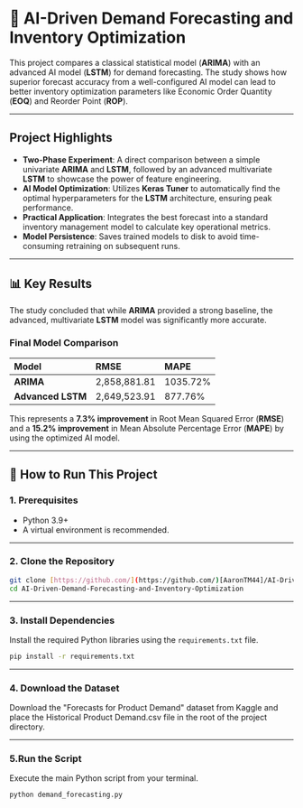 # 🤖 AI-Driven Demand Forecasting and Inventory Optimization

This project compares a classical statistical model (**ARIMA**) with an advanced AI model (**LSTM**) for demand forecasting. The study shows how superior forecast accuracy from a well-configured AI model can lead to better inventory optimization parameters like Economic Order Quantity (**EOQ**) and Reorder Point (**ROP**).



---

## Project Highlights

* **Two-Phase Experiment**: A direct comparison between a simple univariate **ARIMA** and **LSTM**, followed by an advanced multivariate **LSTM** to showcase the power of feature engineering.
* **AI Model Optimization**: Utilizes **Keras Tuner** to automatically find the optimal hyperparameters for the **LSTM** architecture, ensuring peak performance.
* **Practical Application**: Integrates the best forecast into a standard inventory management model to calculate key operational metrics.
* **Model Persistence**: Saves trained models to disk to avoid time-consuming retraining on subsequent runs.

---

## 📊 Key Results

The study concluded that while **ARIMA** provided a strong baseline, the advanced, multivariate **LSTM** model was significantly more accurate.

### Final Model Comparison

| Model           | RMSE           | MAPE      |
| :-------------- | :------------- | :-------- |
| **ARIMA** | 2,858,881.81   | 1035.72%  |
| **Advanced LSTM** | 2,649,523.91   | 877.76%   |

This represents a **7.3% improvement** in Root Mean Squared Error (**RMSE**) and a **15.2% improvement** in Mean Absolute Percentage Error (**MAPE**) by using the optimized AI model.

---

## 🚀 How to Run This Project

### 1. Prerequisites
* Python 3.9+
* A virtual environment is recommended.
  
---

### 2. Clone the Repository
```bash
git clone [https://github.com/](https://github.com/)[AaronTM44]/AI-Driven-Demand-Forecasting-and-Inventory-Optimization.git
cd AI-Driven-Demand-Forecasting-and-Inventory-Optimization
```
---

### 3. Install Dependencies
Install the required Python libraries using the `requirements.txt` file.
```bash
pip install -r requirements.txt
```
---

### 4. Download the Dataset
Download the "Forecasts for Product Demand" dataset from Kaggle and place the Historical Product Demand.csv file in the root of the project directory.

---

### 5.Run the Script
Execute the main Python script from your terminal.
```bash
python demand_forecasting.py
```
